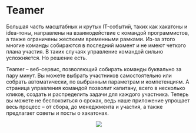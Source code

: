 <html>
  <head>
    
  </head>
  <body>
    <h1>Teamer</h1>
    <div><p>Большая часть масштабных и крутых IT-событий, таких как хакатоны и idea-тоны, направлены на взаимодействие с  командой программистов, а также ограничены жесткими временными рамками. Из-за этого многие команды собираются в последний момент и не имеют четкого плана участия. В таких случаях управление командой сильно усложняется. Но решение есть.</p>
    </div>
    <div><p>Teamer – веб-сервис, позволяющий собирать команды буквально за пару минут. Вы можете выбрать участников самостоятельно или собрать автоматически, по выбранным параметрам и компетенциям. А страница управления командой позволит капитану, всего в несколько кликов, создать и распределить задачи для каждого участника. Теперь вы можете не беспокоиться о сроках, ведь наше приложение упрощает весь процесс – от сбора, до менеджмента и участия, а также предлагает советы и посты о хакатонах.</p></div>
    <div align="middle">
      <img src="https://user-images.githubusercontent.com/74973533/138591946-ed937d4b-9644-47c4-9b1a-5df20c607976.jpg">
    </div>
</body>
</html>
